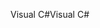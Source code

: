 <span data-ttu-id="9f08d-101">Visual C#</span><span class="sxs-lookup"><span data-stu-id="9f08d-101">Visual C#</span></span>
